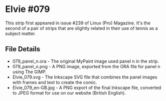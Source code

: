 Elvie #079
==========
This strip first appeared in issue #239 of Linux (Pro) Magazine. It's the second of a pair of strips that are slightly related in their use of tennis as a subject matter.


File Details
------------
* 079_panel_n.ora     - The original MyPaint image used panel n in the strip.
* 079_panel_n.png     - A PNG image, exported from the ORA file for panel n using The GIMP.
* Elvie_079.svg       - The Inkscape SVG file that combines the panel images with frames and text to create the comic.
* Elvie_079_en-GB.jpg - A PNG export of the final Inkscape file, converted to JPEG format for use on our website (British English).

